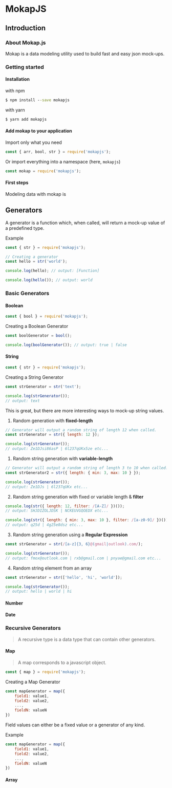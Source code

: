 # MokapJS

## Introduction

### About Mokap.js

Mokap is a data modeling utility used to build fast and easy json mock-ups.

### Getting started

#### Installation

with npm

```bat
$ npm install --save mokapjs
```

with yarn

```bat
$ yarn add mokapjs
```

#### Add mokap to your application

Import only what you need

```js
const { arr, bool, str } = require('mokapjs');
```

Or import everything into a namespace (here, `mokapjs`)

```js
const mokap = require('mokapjs');
```

#### First steps

Modeling data with mokap is

## Generators

A generator is a function which, when called, will return a mock-up value of a predefined type.

Example

```js
const { str } = require('mokapjs');

// Creating a generator
const hello = str('world');

console.log(hello); // output: [Function]

console.log(hello()); // output: world
```

### Basic Generators

#### Boolean

```js
const { bool } = require('mokapjs');
```

Creating a Boolean Generator

```js
const boolGenerator = bool();

console.log(boolGenerator()); // output: true | false
```

#### String

```js
const { str } = require('mokapjs');
```

Creating a String Generator

```js
const strGenerator = str('text');

console.log(strGenerator());
// output: text
```

This is great, but there are more interesting ways to mock-up string values.

1. Random generation with **fixed-length**

```js
// Generator will output a random string of length 12 when called.
const strGenerator = str({ length: 12 });

console.log(strGenerator());
// output: Ze1DJsi86asP | 6l237qUKx5ze etc...
```

1. Random string generation with **variable-length**

```js
// Generator will output a random string of length 3 to 10 when called.
const strGenerator2 = str({ length: { min: 3, max: 10 } });

console.log(strGenerator());
// output: Ze1DJs | 6l237qUKx etc...
```

2. Random string generation with fixed or variable length & **filter**

```js
console.log(str({ length: 12, filter: /[A-Z]/ })());
// output: SHJDIZOLJDSK | NCKEUVGQOEDX etc...

console.log(str({ length: { min: 3, max: 10 }, filter: /[a-z0-9]/ })());
// output: q25d | 4g25e8dsz etc...
```

3. Random string generation using a **Regular Expression**

```js
const strGenerator = str(/[a-z]{3, 6}@(gmail|outlook).com/);

console.log(strGenerator());
// output: fmox@outlook.com | rxb@gmail.com | pnyae@gmail.com etc...
```

4. Random string element from an array

```js
const strGenerator = str(['hello', 'hi', 'world']);

console.log(strGenerator());
// output: hello | world | hi
```

#### Number

#### Date

### Recursive Generators

> A recursive type is a data type that can contain other generators.

#### Map

> A map corresponds to a javascript object.

```js
const { map } = require('mokapjs');
```

Creating a Map Generator

```js
const mapGenerator = map({
    field1: value1,
    field2: value2,
    ...,
    fieldN: valueN
})
```

Field values can either be a fixed value or a generator of any kind.

Example

```js
const mapGenerator = map({
    field1: value1,
    field2: value2,
    ...,
    fieldN: valueN
})
```

#### Array
